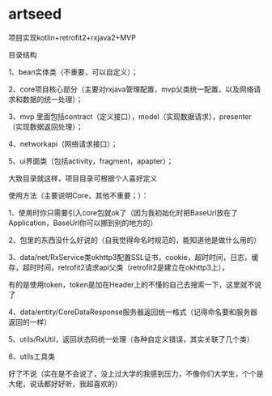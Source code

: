 # artseed
项目实现kotlin+retrofit2+rxjava2+MVP

目录结构

1、bean实体类（不重要，可以自定义）；

2、core项目核心部分（主要对rxjava管理配置，mvp父类统一配置，以及网络请求和数据的统一处理）；

3、mvp 里面包括contract（定义接口），model（实现数据请求），presenter（实现数据返回处理）；

4、networkapi（网络请求接口）；

5、ui界面类（包括activity，fragment，apapter）；

大致目录就这样，项目目录可根据个人喜好定义

使用方法（主要说明Core，其他不重要；）：

1、使用时你只需要引入core包就ok了（因为我初始化时把BaseUrl放在了Application，BaseUrl你可以挪到别的地方的）

2、包里的东西没什么好说的（自我觉得命名时规范的，能知道他是做什么用的）

3、data/net/RxService类okhttp3配置SSL证书，cookie，超时时间，日志，缓存，超时时间，retrofit2请求api父类（retrofit2是建立在okhttp3上），

有的是使用token，token是加在Header上的不懂的自己去搜索一下，这里就不说了

4、data/entity/CoreDataResponse服务器返回统一格式（记得命名要和服务器返回的一样）

5、utils/RxUtil，返回状态码统一处理（各种自定义错误，其实关联了几个类）

6、utils工具类

好了不说（实在是不会说了，没上过大学的我感到压力，不像你们大学生，个个是大佬，说话都好好听，我超喜欢的）
